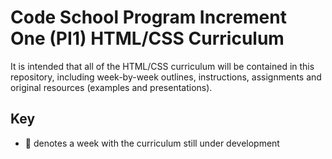 # Code School Program Increment One (PI1) HTML/CSS Curriculum

It is intended that all of the HTML/CSS curriculum will be contained in this repository, including week-by-week outlines, instructions, assignments and original resources (examples and presentations).

## Key
- 🚧 denotes a week with the curriculum still under development